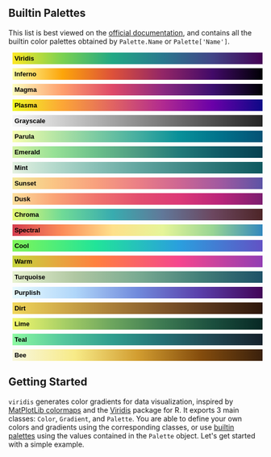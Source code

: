 ## Builtin Palettes

This list is best viewed on the [official documentation](https://npm.nicfv.com/modules/viridis.html), and contains all the builtin color palettes obtained by `Palette.Name` or `Palette['Name']`.

<style>
    div.viridis-palette {
        width: calc(100% - 1rem);
        margin: 0.5rem;
        padding: 0.25rem;
        color: black;
        font: bold 0.8rem sans-serif;
    }
</style>

<div class="viridis-palette" style="background: linear-gradient(90deg, rgb(253, 231, 37), rgb(122, 209, 81), rgb(34, 168, 132), rgb(42, 120, 142), rgb(65, 68, 135), rgb(68, 1, 84));">Viridis</div><div class="viridis-palette" style="background: linear-gradient(90deg, rgb(252, 255, 164), rgb(252, 165, 10), rgb(221, 81, 58), rgb(147, 38, 103), rgb(66, 10, 104), rgb(0, 0, 4));">Inferno</div><div class="viridis-palette" style="background: linear-gradient(90deg, rgb(252, 253, 191), rgb(254, 159, 109), rgb(222, 73, 104), rgb(140, 41, 129), rgb(59, 15, 112), rgb(0, 0, 4));">Magma</div><div class="viridis-palette" style="background: linear-gradient(90deg, rgb(240, 249, 33), rgb(252, 166, 54), rgb(225, 100, 98), rgb(177, 42, 144), rgb(106, 0, 168), rgb(13, 8, 135));">Plasma</div><div class="viridis-palette" style="background: linear-gradient(90deg, rgb(247, 247, 247), rgb(37, 37, 37));">Grayscale</div><div class="viridis-palette" style="background: linear-gradient(90deg, rgb(247, 254, 174), rgb(183, 230, 165), rgb(124, 203, 162), rgb(70, 174, 160), rgb(8, 144, 153), rgb(0, 113, 139), rgb(4, 82, 117));">Parula</div><div class="viridis-palette" style="background: linear-gradient(90deg, rgb(211, 242, 163), rgb(151, 225, 150), rgb(108, 192, 139), rgb(76, 155, 130), rgb(33, 122, 121), rgb(16, 89, 101), rgb(7, 64, 80));">Emerald</div><div class="viridis-palette" style="background: linear-gradient(90deg, rgb(228, 241, 225), rgb(180, 217, 204), rgb(137, 192, 182), rgb(99, 166, 160), rgb(68, 140, 138), rgb(40, 114, 116), rgb(13, 88, 95));">Mint</div><div class="viridis-palette" style="background: linear-gradient(90deg, rgb(243, 231, 155), rgb(250, 196, 132), rgb(248, 160, 126), rgb(235, 127, 134), rgb(206, 102, 147), rgb(160, 89, 160), rgb(92, 83, 165));">Sunset</div><div class="viridis-palette" style="background: linear-gradient(90deg, rgb(252, 222, 156), rgb(250, 164, 118), rgb(240, 116, 110), rgb(227, 79, 111), rgb(220, 57, 119), rgb(185, 37, 122), rgb(124, 29, 111));">Dusk</div><div class="viridis-palette" style="background: linear-gradient(90deg, rgb(230, 249, 114), rgb(111, 218, 151), rgb(56, 172, 175), rgb(97, 120, 153), rgb(108, 71, 96), rgb(77, 37, 39));">Chroma</div><div class="viridis-palette" style="background: linear-gradient(90deg, rgb(213, 62, 79), rgb(252, 141, 89), rgb(254, 224, 139), rgb(230, 245, 152), rgb(153, 213, 148), rgb(50, 136, 189));">Spectral</div><div class="viridis-palette" style="background: linear-gradient(90deg, rgb(127, 246, 88), rgb(33, 228, 153), rgb(42, 159, 222), rgb(98, 82, 197));">Cool</div><div class="viridis-palette" style="background: linear-gradient(90deg, rgb(198, 214, 60), rgb(255, 128, 63), rgb(245, 70, 142), rgb(146, 61, 179));">Warm</div><div class="viridis-palette" style="background: linear-gradient(90deg, rgb(232, 242, 209), rgb(176, 199, 162), rgb(122, 171, 146), rgb(67, 127, 121), rgb(29, 81, 103));">Turquoise</div><div class="viridis-palette" style="background: linear-gradient(90deg, rgb(232, 250, 255), rgb(176, 214, 249), rgb(112, 138, 220), rgb(90, 63, 170), rgb(66, 4, 87));">Purplish</div><div class="viridis-palette" style="background: linear-gradient(90deg, rgb(241, 215, 92), rgb(207, 169, 73), rgb(169, 126, 57), rgb(129, 87, 42), rgb(86, 52, 27), rgb(44, 22, 10));">Dirt</div><div class="viridis-palette" style="background: linear-gradient(90deg, rgb(243, 248, 110), rgb(169, 208, 102), rgb(108, 165, 94), rgb(61, 122, 82), rgb(27, 79, 62), rgb(7, 40, 36));">Lime</div><div class="viridis-palette" style="background: linear-gradient(90deg, rgb(141, 249, 162), rgb(85, 200, 157), rgb(48, 157, 142), rgb(36, 112, 116), rgb(32, 70, 81), rgb(21, 33, 43));">Teal</div><div class="viridis-palette" style="background: linear-gradient(90deg, rgb(248, 247, 222), rgb(247, 234, 135), rgb(210, 157, 48), rgb(133, 77, 13), rgb(58, 32, 12));">Bee</div>

## Getting Started

`viridis` generates color gradients for data visualization, inspired by [MatPlotLib colormaps](https://bids.github.io/colormap/) and the [Viridis](https://cran.r-project.org/web/packages/viridis/index.html) package for R. It exports 3 main classes: `Color`, `Gradient`, and `Palette`. You are able to define your own colors and gradients using the corresponding classes, or use [builtin palettes](#builtin-palettes) using the values contained in the `Palette` object. Let's get started with a simple example.
